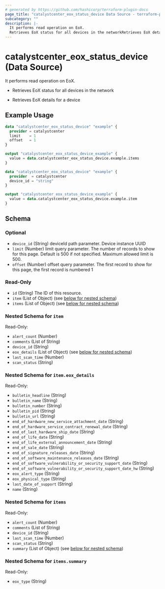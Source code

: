 ```yaml
---
# generated by https://github.com/hashicorp/terraform-plugin-docs
page_title: "catalystcenter_eox_status_device Data Source - terraform-provider-catalystcenter"
subcategory: ""
description: |-
  It performs read operation on EoX.
  Retrieves EoX status for all devices in the networkRetrieves EoX details for a device
---
```


# catalystcenter_eox_status_device (Data Source)

It performs read operation on EoX.

- Retrieves EoX status for all devices in the network

- Retrieves EoX details for a device

## Example Usage

```terraform
data "catalystcenter_eox_status_device" "example" {
  provider = catalystcenter
  limit    = 1
  offset   = 1
}

output "catalystcenter_eox_status_device_example" {
  value = data.catalystcenter_eox_status_device.example.items
}

data "catalystcenter_eox_status_device" "example" {
  provider  = catalystcenter
  device_id = "string"
}

output "catalystcenter_eox_status_device_example" {
  value = data.catalystcenter_eox_status_device.example.item
}
```

<!-- schema generated by tfplugindocs -->
## Schema

### Optional

- `device_id` (String) deviceId path parameter. Device instance UUID
- `limit` (Number) limit query parameter. The number of records to show for this page. Default is 500 if not specified. Maximum allowed limit is 500.
- `offset` (Number) offset query parameter. The first record to show for this page, the first record is numbered 1

### Read-Only

- `id` (String) The ID of this resource.
- `item` (List of Object) (see [below for nested schema](#nestedatt--item))
- `items` (List of Object) (see [below for nested schema](#nestedatt--items))

<a id="nestedatt--item"></a>
### Nested Schema for `item`

Read-Only:

- `alert_count` (Number)
- `comments` (List of String)
- `device_id` (String)
- `eox_details` (List of Object) (see [below for nested schema](#nestedobjatt--item--eox_details))
- `last_scan_time` (Number)
- `scan_status` (String)

<a id="nestedobjatt--item--eox_details"></a>
### Nested Schema for `item.eox_details`

Read-Only:

- `bulletin_headline` (String)
- `bulletin_name` (String)
- `bulletin_number` (String)
- `bulletin_pid` (String)
- `bulletin_url` (String)
- `end_of_hardware_new_service_attachment_date` (String)
- `end_of_hardware_service_contract_renewal_date` (String)
- `end_of_last_hardware_ship_date` (String)
- `end_of_life_date` (String)
- `end_of_life_external_announcement_date` (String)
- `end_of_sale_date` (String)
- `end_of_signature_releases_date` (String)
- `end_of_software_maintenance_releases_date` (String)
- `end_of_software_vulnerability_or_security_support_date` (String)
- `end_of_software_vulnerability_or_security_support_date_hw` (String)
- `eox_alert_type` (String)
- `eox_physical_type` (String)
- `last_date_of_support` (String)
- `name` (String)



<a id="nestedatt--items"></a>
### Nested Schema for `items`

Read-Only:

- `alert_count` (Number)
- `comments` (List of String)
- `device_id` (String)
- `last_scan_time` (Number)
- `scan_status` (String)
- `summary` (List of Object) (see [below for nested schema](#nestedobjatt--items--summary))

<a id="nestedobjatt--items--summary"></a>
### Nested Schema for `items.summary`

Read-Only:

- `eox_type` (String)
